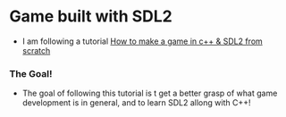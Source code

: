 # Game built with SDL2
- I am following a tutorial [How to make a game in c++ & SDL2 from scratch](https://www.youtube.com/watch?v=QQzAHcojEKg&list=PLhfAbcv9cehhkG7ZQK0nfIGJC_C-wSLrx&index=2)

### The Goal!
- The goal of following this tutorial is t get a better grasp of what game development is in general, and to learn SDL2 allong with C++!
